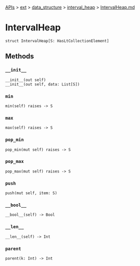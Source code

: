 [APIs](../../../index.md) > [ext](../../index.md) > [data_structure](../index.md) > [interval_heap](./index.md) > [IntervalHeap.md]()

# IntervalHeap

```
struct IntervalHeap[S: HasLtCollectionElement]
```

## Methods

### `__init__`

```
__init__(out self)
__init__(out self, data: List[S])
```

### `min`

```
min(self) raises -> S
```

### `max`

```
max(self) raises -> S
```

### `pop_min`

```
pop_min(mut self) raises -> S
```

### `pop_max`

```
pop_max(mut self) raises -> S
```

### `push`

```
push(mut self, item: S)
```

### `__bool__`

```
__bool__(self) -> Bool
```

### `__len__`

```
__len__(self) -> Int
```

### `parent`

```
parent(k: Int) -> Int
```

